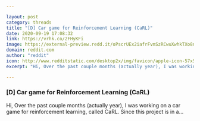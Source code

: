 ```yaml
---

layout: post
category: threads
title: "[D] Car game for Reinforcement Learning (CaRL)"
date: 2020-09-19 17:08:32
link: https://vrhk.co/2FHyKFi
image: https://external-preview.redd.it/oPscrUEx2iafrFvmSzRCwuXwhkTXo8nBcFulSHyz12M.jpg?width=304&height=159.162303665&auto=webp&crop=304:159.162303665,smart&s=0886f63df38c6986f14ee9715662bfe65c454e1b
domain: reddit.com
author: "reddit"
icon: http://www.redditstatic.com/desktop2x/img/favicon/apple-icon-57x57.png
excerpt: "Hi, Over the past couple months (actually year), I was working on a car game for reinforcement learning, called CaRL. Since this project is in a..."

---
```


### [D] Car game for Reinforcement Learning (CaRL)

Hi, Over the past couple months (actually year), I was working on a car game for reinforcement learning, called CaRL. Since this project is in a...